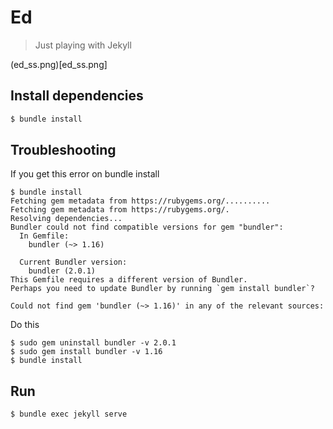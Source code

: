 # Ed
> Just playing with Jekyll

(ed_ss.png)[ed_ss.png]

##  Install dependencies
```sh
$ bundle install
```
## Troubleshooting
If you get this error on bundle install
```shell
$ bundle install
Fetching gem metadata from https://rubygems.org/..........
Fetching gem metadata from https://rubygems.org/.
Resolving dependencies...
Bundler could not find compatible versions for gem "bundler":
  In Gemfile:
    bundler (~> 1.16)

  Current Bundler version:
    bundler (2.0.1)
This Gemfile requires a different version of Bundler.
Perhaps you need to update Bundler by running `gem install bundler`?

Could not find gem 'bundler (~> 1.16)' in any of the relevant sources:
```
Do this
```
$ sudo gem uninstall bundler -v 2.0.1
$ sudo gem install bundler -v 1.16
$ bundle install
```
## Run
```sh
$ bundle exec jekyll serve
```
